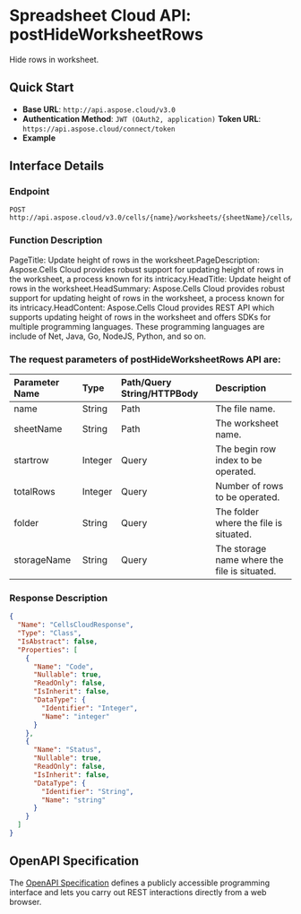 
# **Spreadsheet Cloud API: postHideWorksheetRows**

Hide rows in worksheet. 


## **Quick Start**

- **Base URL**: `http://api.aspose.cloud/v3.0`
- **Authentication Method**: `JWT (OAuth2, application)`  **Token URL**: `https://api.aspose.cloud/connect/token`
- **Example** 

## **Interface Details**

### **Endpoint** 

```
POST http://api.aspose.cloud/v3.0/cells/{name}/worksheets/{sheetName}/cells/rows/hide
```
### **Function Description**
PageTitle: Update height of rows in the worksheet.PageDescription: Aspose.Cells Cloud provides robust support for updating height of rows in the worksheet, a process known for its intricacy.HeadTitle: Update height of rows in the worksheet.HeadSummary: Aspose.Cells Cloud provides robust support for updating height of rows in the worksheet, a process known for its intricacy.HeadContent: Aspose.Cells Cloud provides REST API which supports updating height of rows in the worksheet and offers SDKs for multiple programming languages. These programming languages are include of Net, Java, Go, NodeJS, Python, and so on.

### The request parameters of **postHideWorksheetRows** API are: 

| Parameter Name | Type | Path/Query String/HTTPBody | Description | 
| :- | :- | :- |:- | 
|name|String|Path|The file name.|
|sheetName|String|Path|The worksheet name.|
|startrow|Integer|Query|The begin row index to be operated.|
|totalRows|Integer|Query|Number of rows to be operated.|
|folder|String|Query|The folder where the file is situated.|
|storageName|String|Query|The storage name where the file is situated.|

### **Response Description**
```json
{
  "Name": "CellsCloudResponse",
  "Type": "Class",
  "IsAbstract": false,
  "Properties": [
    {
      "Name": "Code",
      "Nullable": true,
      "ReadOnly": false,
      "IsInherit": false,
      "DataType": {
        "Identifier": "Integer",
        "Name": "integer"
      }
    },
    {
      "Name": "Status",
      "Nullable": true,
      "ReadOnly": false,
      "IsInherit": false,
      "DataType": {
        "Identifier": "String",
        "Name": "string"
      }
    }
  ]
}
```


## OpenAPI Specification

The [OpenAPI Specification](https://reference.aspose.cloud/cells/#/CellsController/PostHideWorksheetRows) defines a publicly accessible programming interface and lets you carry out REST interactions directly from a web browser.
